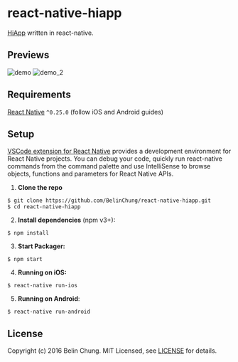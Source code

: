 # react-native-hiapp
[HiApp](https://github.com/BelinChung/HiApp) written in react-native.

## Previews

![demo](https://raw.githubusercontent.com/BelinChung/react-native-hiapp/master/DemoGifs/demo_v2.gif)
![demo_2](https://raw.githubusercontent.com/BelinChung/react-native-hiapp/master/DemoGifs/demo_v2_2.gif)

## Requirements

[React Native](http://facebook.github.io/react-native/docs/getting-started.html) `^0.25.0` (follow iOS and Android guides)

## Setup

[VSCode extension for React Native](https://github.com/Microsoft/vscode-react-native) provides a development environment for React Native projects. You can debug your code, quickly run react-native commands from the command palette and use IntelliSense to browse objects, functions and parameters for React Native APIs.

1. **Clone the repo**

  ```
  $ git clone https://github.com/BelinChung/react-native-hiapp.git
  $ cd react-native-hiapp
  ```

2. **Install dependencies** (npm v3+):

  ```
  $ npm install
  ```

3. **Start Packager:**

  ```
  $ npm start
  ```

4. **Running on iOS:**

  ```
  $ react-native run-ios
  ```
  
5. **Running on Android**:

  ```
  $ react-native run-android
  ```

## License

Copyright (c) 2016 Belin Chung. MIT Licensed, see [LICENSE](https://github.com/BelinChung/react-native-hiapp/blob/master/LICENSE) for details.


